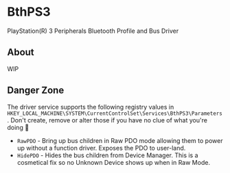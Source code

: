 # BthPS3

PlayStation(R) 3 Peripherals Bluetooth Profile and Bus Driver

## About

WIP

## Danger Zone

The driver service supports the following registry values in `HKEY_LOCAL_MACHINE\SYSTEM\CurrentControlSet\Services\BthPS3\Parameters`. Don't create, remove or alter those if you have no clue of what you're doing 🤞

- `RawPDO` - Bring up bus children in Raw PDO mode allowing them to power up without a function driver. Exposes the PDO to user-land.
- `HidePDO` - Hides the bus children from Device Manager. This is a cosmetical fix so no Unknown Device shows up when in Raw Mode.
